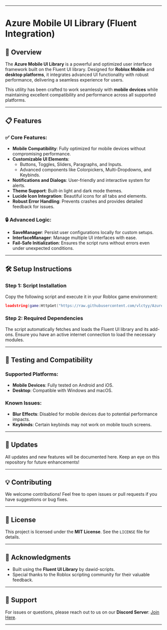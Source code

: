 

---

# **Azure Mobile UI Library (Fluent Integration)**

## 🚀 **Overview**
The **Azure Mobile UI Library** is a powerful and optimized user interface framework built on the Fluent UI library. Designed for **Roblox Mobile** and **desktop platforms**, it integrates advanced UI functionality with robust performance, delivering a seamless experience for users. 

This utility has been crafted to work seamlessly with **mobile devices** while maintaining excellent compatibility and performance across all supported platforms.

---

## 📋 **Features**
### ✅ **Core Features:**
- **Mobile Compatibility**: Fully optimized for mobile devices without compromising performance.
- **Customizable UI Elements**:
  - Buttons, Toggles, Sliders, Paragraphs, and Inputs.
  - Advanced components like Colorpickers, Multi-Dropdowns, and Keybinds.
- **Notifications and Dialogs**: User-friendly and interactive system for alerts.
- **Theme Support**: Built-in light and dark mode themes.
- **Lucide Icon Integration**: Beautiful icons for all tabs and elements.
- **Robust Error Handling**: Prevents crashes and provides detailed feedback for issues.
  
### 🔒 **Advanced Logic**:
- **SaveManager**: Persist user configurations locally for custom setups.
- **InterfaceManager**: Manage multiple UI interfaces with ease.
- **Fail-Safe Initialization**: Ensures the script runs without errors even under unexpected conditions.

---

## 🛠️ **Setup Instructions**
### **Step 1: Script Installation**
Copy the following script and execute it in your Roblox game environment:
```lua
loadstring(game:HttpGet("https://raw.githubusercontent.com/vlctyy/AzureForRoblox/refs/heads/main/main.lua"))()
```

### **Step 2: Required Dependencies**
The script automatically fetches and loads the Fluent UI library and its add-ons. Ensure you have an active internet connection to load the necessary modules.

---

## 🧪 **Testing and Compatibility**
### **Supported Platforms**:
- **Mobile Devices**: Fully tested on Android and iOS.
- **Desktop**: Compatible with Windows and macOS.

### **Known Issues**:
- **Blur Effects**: Disabled for mobile devices due to potential performance impacts.
- **Keybinds**: Certain keybinds may not work on mobile touch screens.

---

## 🔄 **Updates**
All updates and new features will be documented here. Keep an eye on this repository for future enhancements!

---

## 💡 **Contributing**
We welcome contributions! Feel free to open issues or pull requests if you have suggestions or bug fixes.

---

## 📜 **License**
This project is licensed under the **MIT License**. See the `LICENSE` file for details.

---

## 📝 **Acknowledgments**
- Built using the **Fluent UI Library** by dawid-scripts.
- Special thanks to the Roblox scripting community for their valuable feedback.

---

## 📧 **Support**
For issues or questions, please reach out to us on our **Discord Server**: [Join Here](https://discord.com/invite/rPqV5Nhc8a).

---


